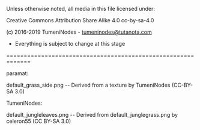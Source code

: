 Unless otherwise noted, all media in this file licensed under:

Creative Commons Attribution Share Alike 4.0 	cc-by-sa-4.0

(c) 2016-2019 TumeniNodes - tumeninodes@tutanota.com

* Everything is subject to change at this stage

=============================================================

paramat:

default_grass_side.png -- Derived from a texture by TumeniNodes (CC-BY-SA 3.0)


TumeniNodes:

default_jungleleaves.png -- Derived from default_junglegrass.png by celeron55 (CC BY-SA 3.0)
